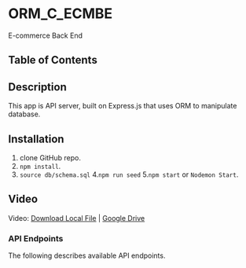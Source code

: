 # ORM_C_ECMBE
E-commerce Back End

## Table of Contents

## Description

This app is API server, built on Express.js that uses ORM to manipulate database.

## Installation

1. clone GitHub repo.
2. `npm install`.
3. `source db/schema.sql`
4.`npm run seed`
5.`npm start` or `Nodemon Start`.

## Video

Video: [Download Local File](https://github.com/AM0726Github/ORM_C_ECMBE/) | [Google Drive](https://drive.google.com/file/d/1IPvICsyt1COf4kIaUw9DNo9mBIHt0Okv/view?usp=sharing)

### API Endpoints

The following describes available API endpoints.